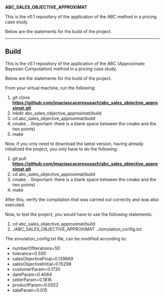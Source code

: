 **ABC_SALES_OBJECTIVE_APPROXIMAT**

This is the v0.1 repository of the application of the ABC method in a pricing case study.

Below are the statements for the build of the project.

---

## Build

This is the v0.1 repository of the application of the ABC (Approximate Bayesian Computation) method in a pricing case study.

Below are the statements for the build of the project.

From your virtual machine, run the following:
1. git clone **https://github.com/jmaciascaceresusach/abc_sales_objective_approximat.git**
2. mkdir abc_sales_objective_approximat/build
3. cd abc_sales_objective_approximat/build
4. cmake .. (Important: there is a blank space between the cmake and the two points)
5. make

Now, if you only need to download the latest version, having already initialized the project, you only have to do the following:

1. git pull **https://github.com/jmaciascaceresusach/abc_sales_objective_approximat.git**
2. cd abc_sales_objective_approximat/build
3. cmake .. (Important: there is a blank space between the cmake and the two points)
4. make

After this, verify the compilation that was carried out correctly and was also executed.

Now, to test the project, you would have to use the following statements:

1. cd abc_sales_objective_approximat/build
2. ./ABC_SALES_OBJECTIVE_APPROXIMAT ../simulation_config.txt

The simulation_config.txt file, can be modified according to:

- numberOfIterations=50
- tolerance=0.500
- salesObjectiveFinal=0.139669
- salesObjectiveInitial=0.15298
- customerParam=0.1730
- dateParam=0.4064
- sellerParam=0.1816
- productParam=0.0022
- saleParam=0.015